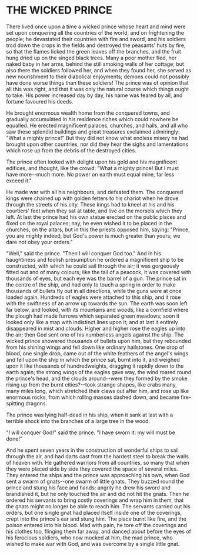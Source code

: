 # THE WICKED PRINCE

There lived once upon a time a wicked prince whose heart and
mind were set upon conquering all the countries of the world, and on
frightening the people; he devastated their countries with fire and
sword, and his soldiers trod down the crops in the fields and
destroyed the peasants' huts by fire, so that the flames licked the
green leaves off the branches, and the fruit hung dried up on the
singed black trees. Many a poor mother fled, her naked baby in her
arms, behind the still smoking walls of her cottage; but also there
the soldiers followed her, and when they found her, she served as
new nourishment to their diabolical enjoyments; demons could not
possibly have done worse things than these soldiers! The prince was of
opinion that all this was right, and that it was only the natural
course which things ought to take. His power increased day by day, his
name was feared by all, and fortune favoured his deeds.

He brought enormous wealth home from the conquered towns, and
gradually accumulated in his residence riches which could nowhere be
equalled. He erected magnificent palaces, churches, and halls, and all
who saw these splendid buildings and great treasures exclaimed
admiringly: "What a mighty prince!" But they did not know what endless
misery he had brought upon other countries, nor did they hear the
sighs and lamentations which rose up from the debris of the
destroyed cities.

The prince often looked with delight upon his gold and his
magnificent edifices, and thought, like the crowd: "What a mighty
prince! But I must have more--much more. No power on earth must
equal mine, far less exceed it."

He made war with all his neighbours, and defeated them. The
conquered kings were chained up with golden fetters to his chariot
when he drove through the streets of his city. These kings had to
kneel at his and his courtiers' feet when they sat at table, and
live on the morsels which they left. At last the prince had his own
statue erected on the public places and fixed on the royal palaces;
nay, he even wished it to be placed in the churches, on the altars,
but in this the priests opposed him, saying: "Prince, you are mighty
indeed, but God's power is much greater than yours; we dare not obey
your orders."

"Well," said the prince. "Then I will conquer God too." And in his
haughtiness and foolish presumption he ordered a magnificent ship to
be constructed, with which he could sail through the air; it was
gorgeously fitted out and of many colours; like the tail of a peacock,
it was covered with thousands of eyes, but each eye was the barrel
of a gun. The prince sat in the centre of the ship, and had only to
touch a spring in order to make thousands of bullets fly out in all
directions, while the guns were at once loaded again. Hundreds of
eagles were attached to this ship, and it rose with the swiftness of
an arrow up towards the sun. The earth was soon left far below, and
looked, with its mountains and woods, like a cornfield where the
plough had made furrows which separated green meadows; soon it
looked only like a map with indistinct lines upon it; and at last it
entirely disappeared in mist and clouds. Higher and higher rose the
eagles up into the air; then God sent one of his numberless angels
against the ship. The wicked prince showered thousands of bullets upon
him, but they rebounded from his shining wings and fell down like
ordinary hailstones. One drop of blood, one single drop, came out of
the white feathers of the angel's wings and fell upon the ship in
which the prince sat, burnt into it, and weighed upon it like
thousands of hundredweights, dragging it rapidly down to the earth
again; the strong wings of the eagles gave way, the wind roared
round the prince's head, and the clouds around--were they formed by
the smoke rising up from the burnt cities?--took strange shapes,
like crabs many, many miles long, which stretched their claws out
after him, and rose up like enormous rocks, from which rolling
masses dashed down, and became fire-spitting dragons.

The prince was lying half-dead in his ship, when it sank at last
with a terrible shock into the branches of a large tree in the wood.

"I will conquer God!" said the prince. "I have sworn it: my will
must be done!"

And he spent seven years in the construction of wonderful ships to
sail through the air, and had darts cast from the hardest steel to
break the walls of heaven with. He gathered warriors from all
countries, so many that when they were placed side by side they
covered the space of several miles. They entered the ships and the
prince was approaching his own, when God sent a swarm of gnats--one
swarm of little gnats. They buzzed round the prince and stung his face
and hands; angrily he drew his sword and brandished it, but he only
touched the air and did not hit the gnats. Then he ordered his
servants to bring costly coverings and wrap him in them, that the
gnats might no longer be able to reach him. The servants carried out
his orders, but one single gnat had placed itself inside one of the
coverings, crept into the prince's ear and stung him. The place
burnt like fire, and the poison entered into his blood. Mad with pain,
he tore off the coverings and his clothes too, flinging them far away,
and danced about before the eyes of his ferocious soldiers, who now
mocked at him, the mad prince, who wished to make war with God, and
was overcome by a single little gnat.




